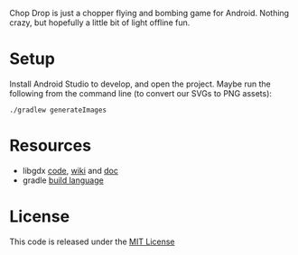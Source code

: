 Chop Drop is just a chopper flying and bombing game for Android. Nothing crazy, but hopefully a little bit of light offline fun.

# Setup

Install Android Studio to develop, and open the project. Maybe run the following from the command line (to convert our SVGs to PNG assets):

    ./gradlew generateImages

# Resources

 - libgdx [code](https://github.com/libgdx/libgdx), [wiki](https://github.com/libgdx/libgdx/wiki) and [doc](http://libgdx.badlogicgames.com/nightlies/docs/api/index.html)
 - gradle [build language](http://www.gradle.org/docs/current/dsl/index.html)

# License

This code is released under the [MIT License](http://opensource.org/licenses/MIT)
